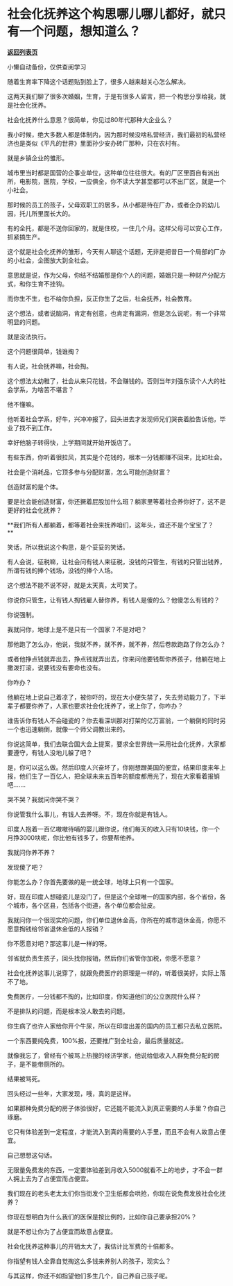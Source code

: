 # 社会化抚养这个构思哪儿哪儿都好，就只有一个问题，想知道么？

[**返回列表页**](/gzh/记忆承载)

小懒自动备份，仅供查阅学习

随着生育率下降这个话题贴到脸上了，很多人越来越关心怎么解决。  

这两天我们聊了很多次婚姻，生育，于是有很多人留言，把一个构思分享给我，就是社会化抚养。  

社会化抚养什么意思？很简单，你见过80年代那种大企业么？

我小时候，绝大多数人都是体制内，因为那时候没啥私营经济，我们最初的私营经济也是类似《平凡的世界》里面孙少安办砖厂那种，只在农村有。  

就是乡镇企业的雏形。

城市里当时都是国营的企事业单位，这种单位往往很大。有的厂区里面自有派出所，电影院，医院，学校，一应俱全，你不读大学甚至都可以不出厂区，就是一个小社会。  

那时候的员工的孩子，父母双职工的居多，从小都是待在厂办，或者企办的幼儿园，托儿所里面长大的。  

有的全托，都是不送你回家的，就是住校，一住几个月。这样父母可以安心工作，抓紧搞生产。

这个就是社会化抚养的雏形，今天有人聊这个话题，无非是把昔日一个局部的厂办的小社会，企图放大到全社会。

意思就是说，作为父母，你结不结婚那是你个人的问题，婚姻只是一种财产分配方式，和你生育不挂钩。

而你生不生，也不给你负担，反正你生了之后，社会抚养，社会教育。

这个想法，或者说脑洞，肯定有创意，也肯定有漏洞，但是怎么说呢，有一个非常明显的问题。

就是没法执行。  

这个问题很简单，钱谁掏？  

有人说，社会抚养嘛，社会掏。  

这个想法太幼稚了，社会从来只花钱，不会赚钱的。否则当年刘强东读个人大的社会学系，为啥苦不堪言？

他不懂嘛。

他听着社会学系，好牛，兴冲冲报了，回头进去才发现师兄们哭丧着脸告诉他，毕业了找不到工作。

幸好他脑子转得快，上学期间就开始开饭店了。

有些东西，你听着很拉风，其实是个花钱的，根本一分钱都赚不回来，比如社会。  

社会是个消耗品，它顶多参与分配财富，怎么可能创造财富？  

创造财富的是个体。

要是社会能创造财富，你还撅着屁股加什么班？躺家里等着社会养你好了，这不是更好的社会化抚养？

 **我们所有人都躺着，都等着社会来抚养咱们，这年头，谁还不是个宝宝了？  
**

笑话，所以我说这个构思，是个妥妥的笑话。  

有人会说，征税嘛，让社会问有钱人来征税，没钱的只管生，有钱的只管出钱养，所谓有钱的捧个钱场，没钱的捧个人场。

这个想法不能不说不好，就是太天真，太可笑了。  

你说你只管生，让有钱人掏钱雇人替你养，有钱人是傻的么？他傻怎么有钱的？  

你说强制。

我就问你，地球上是不是只有一个国家？不是对吧？  

那他跑了怎么办，他说，我就不养，就不养，就不养，然后卷款跑路了你怎么办？  

或者他挣点钱就弄出去，挣点钱就弄出去，你来问他要钱帮你养孩子，他躺在地上撒泼打滚，说要钱没有要命也没有。  

你咋办？  

他躺在地上说自己着凉了，被你吓的，现在大小便失禁了，失去劳动能力了，下半辈子都要你养了，人家也要求社会化抚养了，讹上你了，你咋办？

谁告诉你有钱人不会碰瓷的？你去看深圳那对打架的亿万富翁，一个躺倒的同时另一个也迅速躺倒，就像一个师父调教出来的。  

你说这简单，我们去联合国大会上提案，要求全世界统一采用社会化抚养，大家都要遵守，有钱人没地儿躲了吧？  

是，你可以这么做。然后印度人兴奋坏了，你刚想蹭美国的便宜，结果印度来年上报，他们生了一百亿人，把全球未来五百年的额度都用光了，现在大家看着报销吧.......  

哭不哭？我就问你哭不哭？

你说管我什么事儿，有钱人去养呀。不，现在你就是有钱人。  

印度人抱着一百亿嗷嗷待哺的婴儿跟你说，他们每天的收入只有10块钱，你一个月挣3000块呢，你比他有钱多了，你要帮他养。  

我就问你养不养？

发现傻了吧？  

你能怎么办？你首先要做的是一统全球，地球上只有一个国家。  

好，现在印度人想碰瓷儿是没门了，但是这个全球唯一的国家内部，各个省份，各个城市，各个区县，包括各个街道，各个单位都会扯皮。  

我就问你一个很现实的问题，你们单位退休金高，你所在的城市退休金高，你愿不愿意掏钱给邻省退休金低的人报销？  

你不愿意对吧？那这事儿是一样的呀。  

邻省就负责生孩子，回头找你报销，然后你们省管你加税，你愿不愿意？  

社会化抚养这事儿说穿了，就跟免费医疗的原理是一样的，听着很美好，实际上落不了地。  

免费医疗，一分钱都不掏的，比如印度，你知道他们的公立医院什么样？  

不是排队的问题，而是根本没人敢去的问题。

你生病了也许人家给你开个牛尿，所以在印度出差的国内的员工都只去私立医院。  

一个东西要纯免费，100%报，还要推广到全社会，最后质量就这。  

就像我忘了，曾经有个被骂上热搜的经济学家，他说给低收入人群免费分配的房子，是不能带厕所的。  

结果被骂死。

回头经过一些年，大家发现，哦，真的是这样。  

如果那种免费分配的房子体验很好，它还能不能流入到真正需要的人手里？你自己琢磨。  

它只有体验差到一定程度，才能流入到真的需要的人手里，而且不会有人故意占便宜。  

自己想想这句话。  

无限量免费发的东西，一定要体验差到月收入5000就看不上的地步，才不会一群人拥上去为了占便宜而占便宜。  

我们现在的老头老太太们你当街发个卫生纸都会哄抢，你现在说免费发放社会化抚养？  

你现在想明白为什么我们的医保是按比例的，比如你自己要承担20%？  

就是不想让你为了占便宜而故意占便宜。

社会化抚养这种事儿的开销太大了，我估计比军费的十倍都多。

你指望有钱人全靠自觉掏这么多钱来养别人的孩子，现实么？

与其这样，你还不如指望他们多生几个，自己养自己孩子呢。

